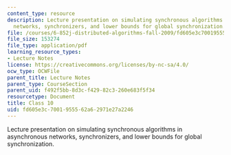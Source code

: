 ```yaml
---
content_type: resource
description: Lecture presentation on simulating synchronous algorithms in asynchronous
  networks, synchronizers, and lower bounds for global synchronization.
file: /courses/6-852j-distributed-algorithms-fall-2009/fd605e3c7001955562a62971e27a2246_MIT6_852JF09_lec10.pdf
file_size: 153274
file_type: application/pdf
learning_resource_types:
- Lecture Notes
license: https://creativecommons.org/licenses/by-nc-sa/4.0/
ocw_type: OCWFile
parent_title: Lecture Notes
parent_type: CourseSection
parent_uid: f492f5bb-8d3c-f429-82c3-260e683f5f34
resourcetype: Document
title: Class 10
uid: fd605e3c-7001-9555-62a6-2971e27a2246
---
```

Lecture presentation on simulating synchronous algorithms in asynchronous networks, synchronizers, and lower bounds for global synchronization.